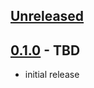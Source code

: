 

## [Unreleased]

## [0.1.0] - TBD

* initial release

[Unreleased]: <https://github.com/developmentseed/titiler-stacapi/compare/0.1.0..main>
[0.1.0]: <https://github.com/developmentseed/titiler-stacapi/tree/0.1.0>

